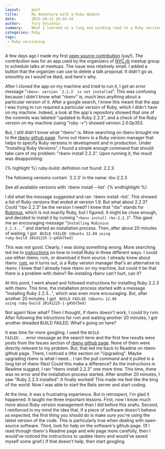 ```yaml
---
layout:     post
title:      My Adventure with a Ruby Update
date:       2015-10-22 19:44:18
author:     Yury Voloshin
summary:    What I learned on a long and winding road to a Ruby version update
categories: Ruby
tags:
 - Ruby versioning
---
```


A few days ago I made my first [open source contribution](https://github.com/NYCrb/cfp-app/pull/7) (yay!). The contribution was for an app used by the organizers of [NYC.rb](http://www.meetup.com/NYC-rb) meetup group to schedule talks at meetups. The issue was relatively small. I added a button that the organizer can use to delete a talk proposal. It didn't go as smoothly as I would've liked, and here's why. 

After I cloned the app on my machine and tried to run it, I got an error message "<code>rbenv: version `2.2.3' is not installed</code>". This was confusing because I didn't know what "rbenv" is, much less anything about a particular version of it. After a google search, I knew this meant that the app I was trying to run required a particular version of Ruby, which I didn't have on my machine. Indeed, a look at the app's repository showed that one of the commits was labeled "updated to Ruby 2.2.3", and a check of the Ruby version on my machine (using "ruby -v") showed version 2.0.0p353. 

But, I still didn't know what "rbenv" is. More searching on rbenv brought me to the [rbenv github page](https://github.com/sstephenson/rbenv). Turns out rbenv is a Ruby version manager that helps to specify Ruby versions in development and in production. Under "Installing Ruby Versions", I found a simple enough command that should take care of my problem: "rbenv install 2.2.3". Upon running it, the result was disappointing: 

{% highlight %}
ruby-build: definition not found: 2.2.3

The following versions contain `2.2.3' in the name:
  rbx-2.2.3

See all available versions with `rbenv install --list'.
{% endhighlight %}

I did what the message suggested and ran `rbenv install –list'. This showed a list of Ruby versions that ended at version 1.9. But what about 2.2.3? Could "rbx-2.2.3" be the version I need? I knew that "rbx" stands for [Rubinius](https://en.wikipedia.org/wiki/Rubinius), which is not exactly Ruby, but I figured, it might be close enough, and decided to install it by running "<code>rbenv install rbx-2.2.3</code>". This gave me an encouraging message "<code>Installing Rubinius 2.2.3...</code>" and started an installation process. Then, after about 20 minutes of waiting, I got
<code>
BUILD FAILED (Ubuntu 12.04 using ruby-build 20141225-1-g45b75ed)
</code>

This was not good. Clearly, I was doing something wrong. More searching led me to [instructions](https://gorails.com/setup/ubuntu/13.04) on how to install Ruby in three different ways. I could use either rbenv, rvm, or download it from source. I already knew about rbenv. [rvm](https:rvm.io), as it turns out, is a Ruby version manager that's an alternative to rbenv. I knew that I already have rbenv on my machine, but could it be that there is a problem with rbenv? Re-instaling rbenv can't hurt, can it?  

At this point, I went ahead and followed instructions for installing Ruby 2.2.3 with rbenv. This time, the installation process started with a message "Installing Ruby 2.2.3...", which was even more encouraging. But, after another 20 minutes, I got 
<code>
BUILD FAILED (Ubuntu 12.04 using ruby-build 20141225-1-g45b75ed)
</code>

Not again! Now what? Then I thought, if rbenv doesn't work, I could try rvm. After following the intructions for rvm and waiting another 20 minutes, I got another dreaded BUILD FAILED. What's going on here?

It was time for more googling. I used the <code>BUILD FAILED...</code> error message as the search term and the first few results were posts from the Issues section of [rbenv github page](https://github.com/sstephenson/rbenv). None of them were directly relevant to my problem. But, that led me back to Readme on rbenv github page. There, I noticed a little section on "Upgrading". Maybe upgrading rbenv is what I need... I ran the pull command and it pulled in a long list of rbenv files! Could this make a difference? As the instructions in Readme suggest, I ran "rbenv install 2.2.3" one more time. This time, there was no error and the installation process started. After another 20 minutes, I saw "Ruby 2.2.3 installed". It finally worked! This made me feel like the king of the world. Now I was able to start the Rails server and start coding. 

At the time, it was a frustrating experience. But in retrospect, I'm glad it happened. It taught me three important lessons. First, now I know much more about Ruby version management than I did before this snafu. Second, I reinforced in my mind the idea that, if a piece of software doesn't behave as expected, the first thing you should do is make sure you're using the latest version of the code. This is particularly true when dealing with open-source software. Third, look for help on the software's github page. (If I read through rbenv's Readme page and wiki page more carefully, then I would've noticed the instructions to update rbenv and would've saved myself some grief.) If that doesn't help, then start googling.
